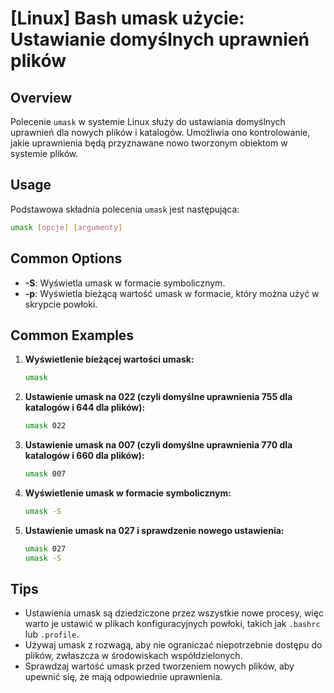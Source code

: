# [Linux] Bash umask użycie: Ustawianie domyślnych uprawnień plików

## Overview
Polecenie `umask` w systemie Linux służy do ustawiania domyślnych uprawnień dla nowych plików i katalogów. Umożliwia ono kontrolowanie, jakie uprawnienia będą przyznawane nowo tworzonym obiektom w systemie plików.

## Usage
Podstawowa składnia polecenia `umask` jest następująca:

```bash
umask [opcje] [argumenty]
```

## Common Options
- **-S**: Wyświetla umask w formacie symbolicznym.
- **-p**: Wyświetla bieżącą wartość umask w formacie, który można użyć w skrypcie powłoki.

## Common Examples
1. **Wyświetlenie bieżącej wartości umask:**
   ```bash
   umask
   ```

2. **Ustawienie umask na 022 (czyli domyślne uprawnienia 755 dla katalogów i 644 dla plików):**
   ```bash
   umask 022
   ```

3. **Ustawienie umask na 007 (czyli domyślne uprawnienia 770 dla katalogów i 660 dla plików):**
   ```bash
   umask 007
   ```

4. **Wyświetlenie umask w formacie symbolicznym:**
   ```bash
   umask -S
   ```

5. **Ustawienie umask na 027 i sprawdzenie nowego ustawienia:**
   ```bash
   umask 027
   umask -S
   ```

## Tips
- Ustawienia umask są dziedziczone przez wszystkie nowe procesy, więc warto je ustawić w plikach konfiguracyjnych powłoki, takich jak `.bashrc` lub `.profile`.
- Używaj umask z rozwagą, aby nie ograniczać niepotrzebnie dostępu do plików, zwłaszcza w środowiskach współdzielonych.
- Sprawdzaj wartość umask przed tworzeniem nowych plików, aby upewnić się, że mają odpowiednie uprawnienia.